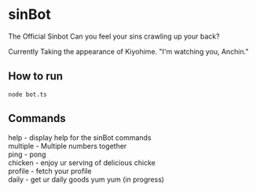 # sinBot
The Official Sinbot
Can you feel your sins crawling up your back?

Currently Taking the appearance of Kiyohime.
"I'm watching you, Anchin."

## How to run
`node bot.ts`

## Commands
help - display help for the sinBot commands  
multiple - Multiple numbers together  
ping - pong  
chicken - enjoy ur serving of delicious chicke  
profile - fetch your profile  
daily - get ur daily goods yum yum (in progress)  
